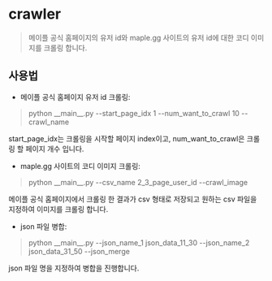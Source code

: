 # crawler
> 메이플 공식 홈페이지의 유저 id와 maple.gg 사이트의 유저 id에 대한 코디 이미지를 크롤링 합니다.



## 사용법


- 메이플 공식 홈페이지 유저 id 크롤링:
> python \_\_main\_\_.py --start_page_idx 1 --num_want_to_crawl 10 --crawl_name

start_page_idx는 크롤링을 시작할 페이지 index이고, num_want_to_crawl은 크롤링 할 페이지 개수 입니다.

- maple.gg 사이트의 코디 이미지 크롤링:
> python \_\_main\_\_.py --csv_name 2_3_page_user_id --crawl_image

메이플 공식 홈페이지에서 크롤링 한 결과가 csv 형태로 저장되고 원하는 csv 파일을 지정하여 이미지를 크롤링 합니다.

- json 파일 병합:
> python \_\_main\_\_.py --json_name_1 json_data_11_30 --json_name_2 json_data_31_50 --json_merge

json 파일 명을 지정하여 병합을 진행합니다.

